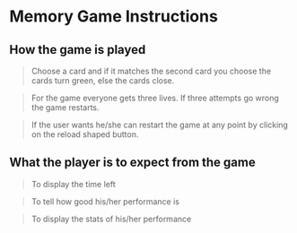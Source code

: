 # Memory Game Instructions

## How the game is played

> Choose a card and if it matches the second card you choose the cards turn green, else the cards close.

> For the game everyone gets three lives. If three attempts go wrong the game restarts.

> If the user wants he/she can restart the game at any point by clicking on the reload shaped button.

## What the player is to expect from the game

> To display the time left

> To tell how good his/her performance is

> To display the stats of his/her performance
